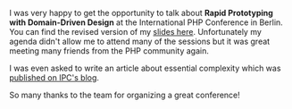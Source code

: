 I was very happy to get the opportunity to talk about **Rapid Prototyping with Domain-Driven Design** at the International PHP Conference in Berlin. You can find the revised version of my [slides here]. Unfortunately my agenda didn't allow me to attend many of the sessions but it was great meeting many friends from the PHP community again.

I was even asked to write an article about essential complexity which was [published on IPC's blog][blog].

So many thanks to the team for organizing a great conference!

[blog]: https://phpconference.com/blog/essential-complexity/
[slides here]: /res/rapid_prototyping_with_ddd_v2.pdf